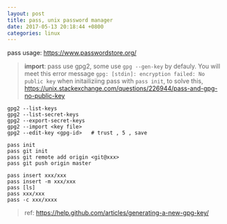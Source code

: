 ```yaml
---
layout: post
title: pass, unix password manager
date: 2017-05-13 20:18:44 +0800
categories: linux
---
```


pass usage: https://www.passwordstore.org/

> **import**: pass use gpg2, some use `gpg --gen-key` by defauly. You will meet this error message `gpg: [stdin]: encryption failed: No public key` when initailiziing pass with `pass init`, to solve this, https://unix.stackexchange.com/questions/226944/pass-and-gpg-no-public-key


```
gpg2 --list-keys
gpg2 --list-secret-keys
gpg2 --export-secret-keys
gpg2 --import <key file>
gpg2 --edit-key <gpg-id>   # trust , 5 , save

pass init
pass git init
pass git remote add origin <git@xxx>
pass git push origin master

pass insert xxx/xxx
pass insert -m xxx/xxx
pass [ls]
pass xxx/xxx
pass -c xxx/xxxx
```

> ref: https://help.github.com/articles/generating-a-new-gpg-key/
